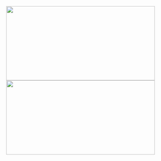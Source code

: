 <div>
  <img height="200px" width="400em" src="https://github-readme-stats.vercel.app/api?username=MartinKratochvil&show_icons=true&theme=dark&locale=cs&hide_border=true"/>
  <img height="200px" width="400em" src="https://github-readme-stats.vercel.app/api/top-langs/?username=MartinKratochvil&layout=compact&langs_count=7&theme=dark"/>
</div>
